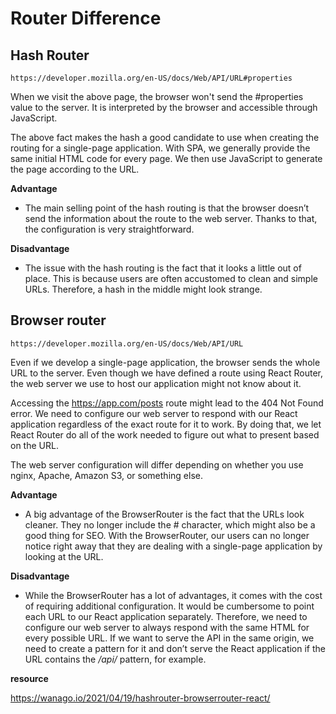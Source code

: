 # Router Difference

## Hash Router

```
https://developer.mozilla.org/en-US/docs/Web/API/URL#properties
```

When we visit the above page, the browser won't send the #properties value to the server. It is interpreted by the browser and accessible through JavaScript.

The above fact makes the hash a good candidate to use when creating the routing for a single-page application. With SPA, we generally provide the same initial HTML code for every page. We then use JavaScript to generate the page according to the URL.

**Advantage**

- The main selling point of the hash routing is that the browser doesn’t send the information about the route to the web server. Thanks to that, the configuration is very straightforward.

**Disadvantage**

- The issue with the hash routing is the fact that it looks a little out of place. This is because users are often accustomed to clean and simple URLs. Therefore, a hash in the middle might look strange.

## Browser router

```
https://developer.mozilla.org/en-US/docs/Web/API/URL
```

Even if we develop a single-page application, the browser sends the whole URL to the server. Even though we have defined a route using React Router, the web server we use to host our application might not know about it.

Accessing the https://app.com/posts route might lead to the 404 Not Found error. We need to configure our web server to respond with our React application regardless of the exact route for it to work. By doing that, we let React Router do all of the work needed to figure out what to present based on the URL.

The web server configuration will differ depending on whether you use nginx, Apache, Amazon S3, or something else.

**Advantage**

- A big advantage of the BrowserRouter is the fact that the URLs look cleaner. They no longer include the # character, which might also be a good thing for SEO. With the BrowserRouter, our users can no longer notice right away that they are dealing with a single-page application by looking at the URL.

**Disadvantage**

- While the BrowserRouter has a lot of advantages, it comes with the cost of requiring additional configuration. It would be cumbersome to point each URL to our React application separately. Therefore, we need to configure our web server to always respond with the same HTML for every possible URL. If we want to serve the API in the same origin, we need to create a pattern for it and don’t serve the React application if the URL contains the _/api/_ pattern, for example.

**resource**

https://wanago.io/2021/04/19/hashrouter-browserrouter-react/
